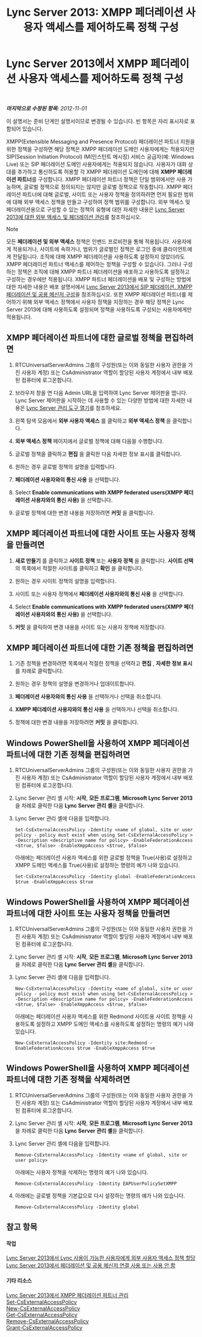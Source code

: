 ﻿---
title: 'Lync Server 2013: XMPP 페더레이션 사용자 액세스를 제어하도록 정책 구성'
TOCTitle: XMPP 페더레이션 사용자 액세스를 제어하도록 정책 구성
ms:assetid: 0fe0ff75-e52a-4e3e-923a-64f6412ac4e4
ms:mtpsurl: https://technet.microsoft.com/ko-kr/library/JJ552446(v=OCS.15)
ms:contentKeyID: 49302829
ms.date: 08/10/2015
mtps_version: v=OCS.15
ms.translationtype: HT
---

# Lync Server 2013에서 XMPP 페더레이션 사용자 액세스를 제어하도록 정책 구성

 

_**마지막으로 수정된 항목:** 2012-11-01_

이 설명서는 준비 단계인 설명서이므로 변경될 수 있습니다. 빈 항목은 자리 표시자로 포함되어 있습니다.

XMPP(Extensible Messaging and Presence Protocol) 페더레이션 파트너 지원을 위한 정책을 구성하면 해당 정책은 XMPP 페더레이션 도메인 사용자에게는 적용되지만 SIP(Session Initiation Protocol) IM(인스턴트 메시징) 서비스 공급자(예: Windows Live) 또는 SIP 페더레이션 도메인 사용자에게는 적용되지 않습니다. 사용자가 대화 상대를 추가하고 통신하도록 허용할 각 XMPP 페더레이션 도메인에 대해 **XMPP 페더레이션 파트너**를 구성합니다. XMPP 페더레이션 파트너 정책은 단일 범위에서만 사용 가능하며, 글로벌 정책으로 정의되지는 않지만 글로벌 정책으로 작동합니다. XMPP 페더레이션 파트너에 대해 글로벌, 사이트 또는 사용자 정책을 정의하려면 먼저 필요한 범위에 대해 외부 액세스 정책을 만들고 구성하여 정책 범위를 구성합니다. 외부 액세스 및 페더레이션용으로 구성할 수 있는 정책의 유형에 대한 자세한 내용은 [Lync Server 2013에 대한 외부 액세스 및 페더레이션 관리](lync-server-2013-managing-federation-and-external-access-to-lync-server-2013.md)를 참조하십시오.


> [!NOTE]
> 모든 <STRONG>페더레이션 및 외부 액세스</STRONG> 정책은 인밴드 프로비전을 통해 적용됩니다. 사용자에게 적용되거나, 사이트에 속하거나, 범위가 글로벌인 정책은 로그인 중에 클라이언트에게 전달됩니다. 조직에 대해 XMPP 페더레이션을 사용하도록 설정하지 않았더라도 XMPP 페더레이션 파트너 액세스를 제어하는 정책을 구성할 수 있습니다. 그러나 구성하는 정책은 조직에 대해 XMPP 파트너 페더레이션을 배포하고 사용하도록 설정하고 구성하는 경우에만 적용됩니다. XMPP 파트너 페더레이션을 배포 및 구성하는 방법에 대한 자세한 내용은 배포 설명서에서 <A href="lync-server-2013-configuring-sip-federation-xmpp-federation-and-public-instant-messaging.md">Lync Server 2013에서 SIP 페더레이션, XMPP 페더레이션 및 공용 메신저 구성</A>을 참조하십시오. 또한 XMPP 페더레이션 파트너를 제어하기 위해 외부 액세스 정책에서 사용자 정책을 지정하는 경우 해당 정책은 Lync Server 2013에 대해 사용하도록 설정되며 정책을 사용하도록 구성되는 사용자에게만 적용됩니다.



## XMPP 페더레이션 파트너에 대한 글로벌 정책을 편집하려면

1.  RTCUniversalServerAdmins 그룹의 구성원(또는 이와 동일한 사용자 권한을 가진 사용자 계정) 또는 CsAdministrator 역할이 할당된 사용자 계정에서 내부 배포된 컴퓨터에 로그온합니다.

2.  브라우저 창을 연 다음 Admin URL을 입력하여 Lync Server 제어판을 엽니다. Lync Server 제어판을 시작하는 데 사용할 수 있는 다양한 방법에 대한 자세한 내용은 [Lync Server 관리 도구 열기](lync-server-2013-open-lync-server-administrative-tools.md)를 참조하세요.

3.  왼쪽 탐색 모음에서 **외부 사용자 액세스** 를 클릭하고 **외부 액세스 정책** 을 클릭합니다.

4.  **외부 액세스 정책** 페이지에서 글로벌 정책에 대해 다음을 수행합니다.

5.  글로벌 정책을 클릭하고 **편집** 을 클릭한 다음 자세한 정보 표시를 클릭합니다.

6.  원하는 경우 글로벌 정책의 설명을 입력합니다.

7.  **페더레이션 사용자와의 통신 사용** 을 선택합니다.

8.  Select **Enable communications with XMPP federated users(XMPP 페더레이션 사용자와의 통신 사용)** 을 선택합니다.

9.  글로벌 정책에 대한 변경 내용을 저장하려면 **커밋** 을 클릭합니다.

## XMPP 페더레이션 파트너에 대한 사이트 또는 사용자 정책을 만들려면

1.  **새로 만들기** 를 클릭하고 **사이트 정책** 또는 **사용자 정책** 을 클릭합니다. **사이트 선택** 의 목록에서 적절한 사이트를 클릭하고 **확인** 을 클릭합니다.

2.  원하는 경우 사이트 정책의 설명을 입력합니다.

3.  사이트 또는 사용자 정책에서 **페더레이션 사용자와의 통신 사용** 을 선택합니다.

4.  Select **Enable communications with XMPP federated users(XMPP 페더레이션 사용자와의 통신 사용)** 을 선택합니다.

5.  **커밋** 을 클릭하여 변경 내용을 사이트 또는 사용자 정책에 저장합니다.

## XMPP 페더레이션 파트너에 대한 기존 정책을 편집하려면

1.  기존 정책을 변경하려면 목록에서 적절한 정책을 선택하고 **편집** , **자세한 정보 표시** 를 차례로 클릭합니다.

2.  원하는 경우 정책의 설명을 변경하거나 업데이트합니다.

3.  **페더레이션 사용자와의 통신 사용** 을 선택하거나 선택을 취소합니다.

4.  **XMPP 페더레이션 사용자와의 통신 사용** 을 선택하거나 선택을 취소합니다.

5.  정책에 대한 변경 내용을 저장하려면 **커밋** 을 클릭합니다.

## Windows PowerShell을 사용하여 XMPP 페더레이션 파트너에 대한 기존 정책을 편집하려면

1.  RTCUniversalServerAdmins 그룹의 구성원(또는 이와 동일한 사용자 권한을 가진 사용자 계정) 또는 CsAdministrator 역할이 할당된 사용자 계정에서 내부 배포된 컴퓨터에 로그온합니다.

2.  Lync Server 관리 셸 시작: **시작**, **모든 프로그램**, **Microsoft Lync Server 2013**을 차례로 클릭한 다음 **Lync Server 관리 셸**을 클릭합니다.

3.  Lync Server 관리 셸에 다음을 입력합니다.
    
        Set-CsExternalAccessPolicy -Identity <name of global, site or user policy - policy must exist when using Set-CsExternalAccessPolicy > -Description <descriptive name for policy> -EnableFederationAccess <$true, $false> -EnableXmppAccess <$true, $false>
    
    아래에는 페더레이션 사용자 액세스를 위한 글로벌 정책을 True(사용)로 설정하고 XMPP 도메인 액세스를 True(사용)로 설정하는 명령의 예가 나와 있습니다.
    
        Set-CsExternalAccessPolicy -Identity global -EnableFederationAccess $true -EnableXmppAccess $true

## Windows PowerShell을 사용하여 XMPP 페더레이션 파트너에 대한 사이트 또는 사용자 정책을 만들려면

1.  RTCUniversalServerAdmins 그룹의 구성원(또는 이와 동일한 사용자 권한을 가진 사용자 계정) 또는 CsAdministrator 역할이 할당된 사용자 계정에서 내부 배포된 컴퓨터에 로그온합니다.

2.  Lync Server 관리 셸 시작: **시작**, **모든 프로그램**, **Microsoft Lync Server 2013**을 차례로 클릭한 다음 **Lync Server 관리 셸**을 클릭합니다.

3.  Lync Server 관리 셸에 다음을 입력합니다.
    
        New-CsExternalAccessPolicy -Identity <name of global, site or user policy - policy must exist when using Set-CsExternalAccessPolicy > -Description <descriptive name for policy> -EnableFederationAccess <$true, $false> -EnableXmppAccess <$true, $false>
    
    아래에는 페더레이션 사용자 액세스를 위한 Redmond 사이트용 사이트 정책을 사용하도록 설정하고 XMPP 도메인 액세스를 사용하도록 설정하는 명령의 예가 나와 있습니다.
    
        New-CsExternalAccessPolicy -Identity site:Redmond -EnableFederationAccess $true -EnableXmppAccess $true

## Windows PowerShell을 사용하여 XMPP 페더레이션 파트너에 대한 기존 정책을 삭제하려면

1.  RTCUniversalServerAdmins 그룹의 구성원(또는 이와 동일한 사용자 권한을 가진 사용자 계정) 또는 CsAdministrator 역할이 할당된 사용자 계정에서 내부 배포된 컴퓨터에 로그온합니다.

2.  Lync Server 관리 셸 시작: **시작**, **모든 프로그램**, **Microsoft Lync Server 2013**을 차례로 클릭한 다음 **Lync Server 관리 셸**을 클릭합니다.

3.  Lync Server 관리 셸에 다음을 입력합니다.
    
        Remove-CsExternalAccessPolicy -Identity <name of global, site or user policy>
    
    아래에는 사용자 정책을 삭제하는 명령의 예가 나와 있습니다.
    
        Remove-CsExternalAccessPolicy -Identity EAPUserPolicySetXMPP

4.  아래에는 글로벌 정책을 기본값으로 다시 설정하는 명령의 예가 나와 있습니다.
    
        Remove-CsExternalAccessPolicy -Identity global

## 참고 항목

#### 작업

[Lync Server 2013에서 Lync 사용이 가능한 사용자에게 외부 사용자 액세스 정책 할당](lync-server-2013-assign-an-external-user-access-policy-to-a-lync-enabled-user.md)  
[Lync Server 2013에서 페더레이션 및 공용 메신저 연결 사용 또는 사용 안 함](lync-server-2013-enable-or-disable-federation-and-public-im-connectivity.md)  

#### 기타 리소스

[Lync Server 2013에서 XMPP 페더레이션 파트너 관리](lync-server-2013-manage-xmpp-federated-partners-for-your-organization.md)  
[Set-CsExternalAccessPolicy](set-csexternalaccesspolicy.md)  
[New-CsExternalAccessPolicy](new-csexternalaccesspolicy.md)  
[Get-CsExternalAccessPolicy](get-csexternalaccesspolicy.md)  
[Remove-CsExternalAccessPolicy](remove-csexternalaccesspolicy.md)  
[Grant-CsExternalAccessPolicy](grant-csexternalaccesspolicy.md)

